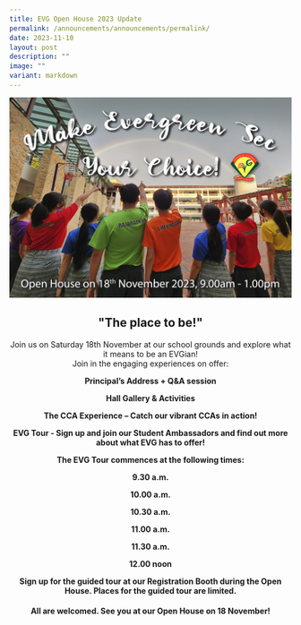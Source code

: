 ```yaml
---
title: EVG Open House 2023 Update
permalink: /announcements/announcements/permalink/
date: 2023-11-10
layout: post
description: ""
image: ""
variant: markdown
---
```

![Open House 2023](/images/evg%202023%20road%20run%20full-school%20portrait%20v6%20copy%20(jpeg).jpg)

       

## **<center>"The place to be!"</center>**
	
<center>Join us on Saturday 18th November at our school grounds and explore what it means to be an EVGian!</center>

<center>Join in the engaging experiences on offer:</center>

 **<center>Principal’s Address + Q&amp;A session</center>**

 **<center>Hall Gallery &amp; Activities</center>**

 **<center>The CCA Experience – Catch our vibrant CCAs in action!</center>**

 **<center>EVG Tour - Sign up and join our Student Ambassadors and find out more about what EVG has to offer!</center>**
 
 **<center>The EVG Tour commences at the following times:</center>**

 **<center>9.30 a.m.</center>**

 **<center>10.00 a.m.</center>**

 **<center>10.30 a.m.</center>**

 **<center>11.00 a.m.</center>**

 **<center>11.30 a.m.</center>**

 **<center>12.00 noon</center>**

**<center>Sign up for the guided tour at our Registration Booth during the Open House. Places for the guided tour are limited.</center>**

#### **<center>All are welcomed. See you at our Open House on 18 November!</center>**